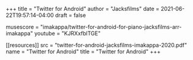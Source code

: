+++
title = "Twitter for Android"
author = "Jacksfilms"
date = 2021-06-22T19:57:14-04:00
draft = false

musescore = "imakappa/twitter-for-android-for-piano-jacksfilms-arr-imakappa"
youtube = "KJRXxfblTGE"

[[resources]]
  src = "twitter-for-android-jacksfilms-imakappa-2020.pdf"
  name = "Twitter for Android"
  title = "Twitter for Android"
+++